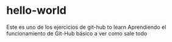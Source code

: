 # hello-world
Este es uno de los ejercicios de git-hub to learn
Aprendiendo el funcionamiento de Git-Hub básico a ver como sale todo
